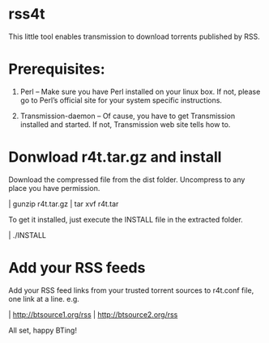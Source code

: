 rss4t
=====

This little tool enables transmission to download torrents published by RSS.

Prerequisites:
=============================================
1. Perl – Make sure you have Perl installed on your linux box. If not, please go to Perl’s official site for your system specific instructions.

2. Transmission-daemon – Of cause, you have to get Transmission installed and started. If not, Transmission web site tells how to.

Donwload r4t.tar.gz and install
=============================================
Download the compressed file from the dist folder. Uncompress to any place you have permission.

| gunzip r4t.tar.gz
| tar xvf r4t.tar

To get it installed, just execute the INSTALL file in the extracted folder.

| ./INSTALL

Add your RSS feeds
=============================================
Add your RSS feed links from your trusted torrent sources to r4t.conf file, one link at a line. e.g.

| http://btsource1.org/rss 
| http://btsource2.org/rss

All set, happy BTing!
